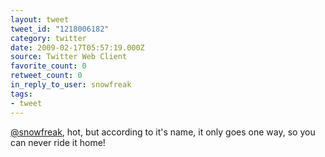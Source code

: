 ```yaml
---
layout: tweet
tweet_id: "1218006182"
category: twitter
date: 2009-02-17T05:57:19.000Z
source: Twitter Web Client
favorite_count: 0
retweet_count: 0
in_reply_to_user: snowfreak
tags:
- tweet
---
```


[@snowfreak](https://twitter.com/@snowfreak), hot, but according to it's name, it only goes one way, so you can never ride it home!
